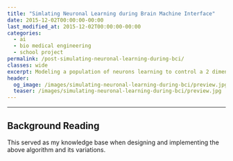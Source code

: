 ```yaml
---
title: "Simlating Neuronal Learning during Brain Machine Interface"
date: 2015-12-02T00:00:00-00:00
last_modified_at: 2015-12-02T00:00:00-00:00
categories:
  - ai
  - bio medical engineering
  - school project
permalink: /post-simulating-neuronal-learning-during-bci/
classes: wide
excerpt: Modeling a population of neurons learning to control a 2 dimensional cursor.
header:
  og_image: /images/simulating-neuronal-learning-during-bci/preview.jpg
  teaser: /images/simulating-neuronal-learning-during-bci/preview.jpg
---
```


<object data="/images/simulating-neuronal-learning-during-bci/neuronal-learning.pdf" width="1000" height="1000" type="application/pdf"></object>

---

## Background Reading

This served as my knowledge base when designing and implementing the above algorithm and its variations.

<object data="/images/simulating-neuronal-learning-during-bci/jimenez-article.pdf" width="1000" height="1000" type="application/pdf"></object>
